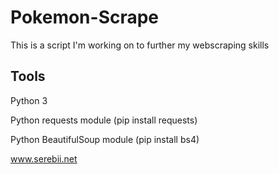 # Pokemon-Scrape
This is a script I'm working on to further my webscraping skills

## Tools
Python 3

Python requests module (pip install requests)

Python BeautifulSoup module (pip install bs4)

www.serebii.net
